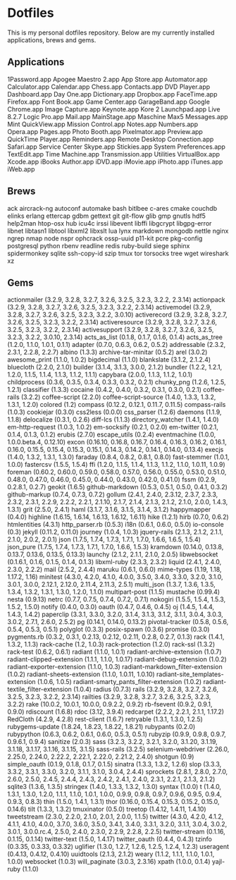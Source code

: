 # Dotfiles

This is my personal dotfiles repository. Below are my currently installed applications, brews and gems.

## Applications
1Password.app
Apogee Maestro 2.app
App Store.app
Automator.app
Calculator.app
Calendar.app
Chess.app
Contacts.app
DVD Player.app
Dashboard.app
Day One.app
Dictionary.app
Dropbox.app
FaceTime.app
Firefox.app
Font Book.app
Game Center.app
GarageBand.app
Google Chrome.app
Image Capture.app
Keynote.app
Kore 2
Launchpad.app
Live 8.2.7
Logic Pro.app
Mail.app
MainStage.app
Maschine
Max5
Messages.app
Mint QuickView.app
Mission Control.app
Notes.app
Numbers.app
Opera.app
Pages.app
Photo Booth.app
Pixelmator.app
Preview.app
QuickTime Player.app
Reminders.app
Remote Desktop Connection.app
Safari.app
Service Center
Skype.app
Stickies.app
System Preferences.app
TextEdit.app
Time Machine.app
Transmission.app
Utilities
VirtualBox.app
Xcode.app
iBooks Author.app
iDVD.app
iMovie.app
iPhoto.app
iTunes.app
iWeb.app

## Brews
ack
aircrack-ng
autoconf
automake
bash
bitlbee
c-ares
cmake
couchdb
elinks
erlang
ettercap
gdbm
gettext
git
git-flow
glib
gmp
gnutls
hdf5
help2man
htop-osx
hub
icu4c
irssi
libevent
libffi
libgcrypt
libgpg-error
libnet
libtasn1
libtool
libxml2
libxslt
lua
lynx
markdown
mongodb
nettle
nginx
ngrep
nmap
node
nspr
ophcrack
ossp-uuid
p11-kit
pcre
pkg-config
postgresql
python
rbenv
readline
redis
ruby-build
siege
sphinx
spidermonkey
sqlite
ssh-copy-id
szip
tmux
tor
torsocks
tree
wget
wireshark
xz

## Gems
actionmailer (3.2.9, 3.2.8, 3.2.7, 3.2.6, 3.2.5, 3.2.3, 3.2.2, 2.3.14)
actionpack (3.2.9, 3.2.8, 3.2.7, 3.2.6, 3.2.5, 3.2.3, 3.2.2, 2.3.14)
activemodel (3.2.9, 3.2.8, 3.2.7, 3.2.6, 3.2.5, 3.2.3, 3.2.2, 3.0.10)
activerecord (3.2.9, 3.2.8, 3.2.7, 3.2.6, 3.2.5, 3.2.3, 3.2.2, 2.3.14)
activeresource (3.2.9, 3.2.8, 3.2.7, 3.2.6, 3.2.5, 3.2.3, 3.2.2, 2.3.14)
activesupport (3.2.9, 3.2.8, 3.2.7, 3.2.6, 3.2.5, 3.2.3, 3.2.2, 3.0.10, 2.3.14)
acts_as_list (0.1.8, 0.1.7, 0.1.6, 0.1.4)
acts_as_tree (1.2.0, 1.1.0, 1.0.1, 0.1.1)
adapter (0.7.0, 0.6.3, 0.6.2, 0.5.2)
addressable (2.3.2, 2.3.1, 2.2.8, 2.2.7)
albino (1.3.3)
archive-tar-minitar (0.5.2)
arel (3.0.2)
awesome_print (1.1.0, 1.0.2)
bigdecimal (1.1.0)
blankslate (3.1.2, 2.1.2.4)
bluecloth (2.2.0, 2.1.0)
builder (3.1.4, 3.1.3, 3.0.0, 2.1.2)
bundler (1.2.2, 1.2.1, 1.2.0, 1.1.5, 1.1.4, 1.1.3, 1.1.2, 1.1.1)
capybara (2.0.0, 1.1.3, 1.1.2, 1.0.1)
childprocess (0.3.6, 0.3.5, 0.3.4, 0.3.3, 0.3.2, 0.2.1)
chunky_png (1.2.6, 1.2.5, 1.2.1)
classifier (1.3.3)
cocaine (0.4.2, 0.4.0, 0.3.2, 0.3.1, 0.3.0, 0.2.1)
coffee-rails (3.2.2)
coffee-script (2.2.0)
coffee-script-source (1.4.0, 1.3.3, 1.3.2, 1.3.1, 1.2.0)
colored (1.2)
compass (0.12.2, 0.12.1, 0.11.7, 0.11.5)
compass-rails (1.0.3)
cookiejar (0.3.0)
css2less (0.0.0)
css_parser (1.2.6)
daemons (1.1.9, 1.1.8)
delocalize (0.3.1, 0.2.6)
diff-lcs (1.1.3)
directory_watcher (1.4.1, 1.4.0)
em-http-request (1.0.3, 1.0.2)
em-socksify (0.2.1, 0.2.0)
em-twitter (0.2.1, 0.1.4, 0.1.3, 0.1.2)
erubis (2.7.0)
escape_utils (0.2.4)
eventmachine (1.0.0, 1.0.0.beta.4, 0.12.10)
excon (0.16.10, 0.16.8, 0.16.7, 0.16.4, 0.16.3, 0.16.2, 0.16.1, 0.16.0, 0.15.5, 0.15.4, 0.15.3, 0.15.1, 0.14.3, 0.14.2, 0.14.1, 0.14.0, 0.13.4)
execjs (1.4.0, 1.3.2, 1.3.1, 1.3.0)
faraday (0.8.4, 0.8.2, 0.8.1, 0.8.0)
fast-stemmer (1.0.1, 1.0.0)
fastercsv (1.5.5, 1.5.4)
ffi (1.2.0, 1.1.5, 1.1.4, 1.1.3, 1.1.2, 1.1.0, 1.0.11, 1.0.9)
foreman (0.60.2, 0.60.0, 0.59.0, 0.58.0, 0.57.0, 0.56.0, 0.55.0, 0.53.0, 0.51.0, 0.48.0, 0.47.0, 0.46.0, 0.45.0, 0.44.0, 0.43.0, 0.42.0, 0.41.0)
fssm (0.2.9, 0.2.8.1, 0.2.7)
geokit (1.6.5)
github-markdown (0.5.3, 0.5.1, 0.5.0, 0.4.1, 0.3.2)
github-markup (0.7.4, 0.7.3, 0.7.2)
gollum (2.4.1, 2.4.0, 2.3.12, 2.3.7, 2.3.3, 2.3.2, 2.3.1, 2.2.9, 2.2.2, 2.2.1, 2.1.10, 2.1.7, 2.1.4, 2.1.3, 2.1.2, 2.1.0, 2.0.0, 1.4.3, 1.3.1)
grit (2.5.0, 2.4.1)
haml (3.1.7, 3.1.6, 3.1.5, 3.1.4, 3.1.2)
happymapper (0.4.0)
highline (1.6.15, 1.6.14, 1.6.13, 1.6.12, 1.6.11)
hike (1.2.1)
hirb (0.7.0, 0.6.2)
htmlentities (4.3.1)
http_parser.rb (0.5.3)
i18n (0.6.1, 0.6.0, 0.5.0)
io-console (0.3)
jekyll (0.11.2, 0.11.0)
journey (1.0.4, 1.0.3)
jquery-rails (2.1.3, 2.1.2, 2.1.1, 2.1.0, 2.0.2, 2.0.1)
json (1.7.5, 1.7.4, 1.7.3, 1.7.1, 1.7.0, 1.6.6, 1.6.5, 1.5.4)
json_pure (1.7.5, 1.7.4, 1.7.3, 1.7.1, 1.7.0, 1.6.6, 1.5.3)
kramdown (0.14.0, 0.13.8, 0.13.7, 0.13.6, 0.13.5, 0.13.3)
launchy (2.1.2, 2.1.1, 2.1.0, 2.0.5)
libwebsocket (0.1.6.1, 0.1.6, 0.1.5, 0.1.4, 0.1.3)
libxml-ruby (2.3.3, 2.3.2)
liquid (2.4.1, 2.4.0, 2.3.0, 2.2.2)
mail (2.5.2, 2.4.4)
maruku (0.6.1, 0.6.0)
mime-types (1.19, 1.18, 1.17.2, 1.16)
minitest (4.3.0, 4.2.0, 4.1.0, 4.0.0, 3.5.0, 3.4.0, 3.3.0, 3.2.0, 3.1.0, 3.0.1, 3.0.0, 2.12.1, 2.12.0, 2.11.4, 2.11.3, 2.5.1)
multi_json (1.3.7, 1.3.6, 1.3.5, 1.3.4, 1.3.2, 1.3.1, 1.3.0, 1.2.0, 1.1.0)
multipart-post (1.1.5)
mustache (0.99.4)
nesta (0.9.13)
netrc (0.7.7, 0.7.5, 0.7.4, 0.7.2, 0.7.1)
nokogiri (1.5.5, 1.5.4, 1.5.3, 1.5.2, 1.5.0)
notify (0.4.0, 0.3.0)
oauth (0.4.7, 0.4.6, 0.4.5)
oj (1.4.5, 1.4.4, 1.4.3, 1.4.2)
paperclip (3.3.1, 3.3.0, 3.2.0, 3.1.4, 3.1.3, 3.1.2, 3.1.1, 3.0.4, 3.0.3, 3.0.2, 2.7.1, 2.6.0, 2.5.2)
pg (0.14.1, 0.14.0, 0.13.2)
pivotal-tracker (0.5.8, 0.5.6, 0.5.4, 0.5.3, 0.5.1)
polyglot (0.3.3)
posix-spawn (0.3.6)
promise (0.3.0)
pygments.rb (0.3.2, 0.3.1, 0.2.13, 0.2.12, 0.2.11, 0.2.8, 0.2.7, 0.1.3)
rack (1.4.1, 1.3.2, 1.1.3)
rack-cache (1.2, 1.0.3)
rack-protection (1.2.0)
rack-ssl (1.3.2)
rack-test (0.6.2, 0.6.1)
radiant (1.1.0, 1.0.1)
radiant-archive-extension (1.0.7)
radiant-clipped-extension (1.1.1, 1.1.0, 1.0.17)
radiant-debug-extension (1.0.2)
radiant-exporter-extension (1.1.0, 1.0.3)
radiant-markdown_filter-extension (1.0.2)
radiant-sheets-extension (1.1.0, 1.0.11, 1.0.10)
radiant-site_templates-extension (1.0.6, 1.0.5)
radiant-smarty_pants_filter-extension (1.0.2)
radiant-textile_filter-extension (1.0.4)
radius (0.7.3)
rails (3.2.9, 3.2.8, 3.2.7, 3.2.6, 3.2.5, 3.2.3, 3.2.2, 2.3.14)
railties (3.2.9, 3.2.8, 3.2.7, 3.2.6, 3.2.5, 3.2.3, 3.2.2)
rake (10.0.2, 10.0.1, 10.0.0, 0.9.2.2, 0.9.2)
rb-fsevent (0.9.2, 0.9.1, 0.9.0)
rdiscount (1.6.8)
rdoc (3.12, 3.9.4)
redcarpet (2.2.2, 2.2.1, 2.1.1, 1.17.2)
RedCloth (4.2.9, 4.2.8)
rest-client (1.6.7)
retryable (1.3.1, 1.3.0, 1.2.5)
rubygems-update (1.8.24, 1.8.23, 1.8.22, 1.8.21)
rubypants (0.2.0)
rubypython (0.6.3, 0.6.2, 0.6.1, 0.6.0, 0.5.3, 0.5.1)
rubyzip (0.9.9, 0.9.8, 0.9.7, 0.9.6.1, 0.9.4)
sanitize (2.0.3)
sass (3.2.3, 3.2.2, 3.2.1, 3.2.0, 3.1.20, 3.1.19, 3.1.18, 3.1.17, 3.1.16, 3.1.15, 3.1.5)
sass-rails (3.2.5)
selenium-webdriver (2.26.0, 2.25.0, 2.24.0, 2.22.2, 2.22.1, 2.22.0, 2.21.2, 2.4.0)
shotgun (0.9)
simple_oauth (0.1.9, 0.1.8, 0.1.7, 0.1.5)
sinatra (1.3.3, 1.3.2, 1.2.6)
slop (3.3.3, 3.3.2, 3.3.1, 3.3.0, 3.2.0, 3.1.1, 3.1.0, 3.0.4, 2.4.4)
sprockets (2.8.1, 2.8.0, 2.7.0, 2.6.0, 2.5.0, 2.4.5, 2.4.4, 2.4.3, 2.4.2, 2.4.1, 2.4.0, 2.3.1, 2.2.1, 2.1.3, 2.1.2)
sqlite3 (1.3.6, 1.3.5)
stringex (1.4.0, 1.3.3, 1.3.2, 1.3.0)
syntax (1.0.0)
t (1.4.0, 1.3.1, 1.3.0, 1.2.0, 1.1.1, 1.1.0, 1.0.1, 1.0.0, 0.9.9, 0.9.8, 0.9.7, 0.9.6, 0.9.5, 0.9.4, 0.9.3, 0.8.3)
thin (1.5.0, 1.4.1, 1.3.1)
thor (0.16.0, 0.15.4, 0.15.3, 0.15.2, 0.15.0, 0.14.6)
tilt (1.3.3, 1.3.2)
tmuxinator (0.5.0)
treetop (1.4.12, 1.4.11, 1.4.10)
tweetstream (2.3.0, 2.2.0, 2.1.0, 2.0.1, 2.0.0, 1.1.5)
twitter (4.3.0, 4.2.0, 4.1.2, 4.1.1, 4.1.0, 4.0.0, 3.7.0, 3.6.0, 3.5.0, 3.4.1, 3.4.0, 3.3.1, 3.2.0, 3.1.1, 3.0.4, 3.0.2, 3.0.1, 3.0.0.rc.4, 2.5.0, 2.4.0, 2.3.0, 2.2.9, 2.2.8, 2.2.5)
twitter-stream (0.1.16, 0.1.15, 0.1.14)
twitter-text (1.5.0, 1.4.17)
twitter_oauth (0.4.4, 0.4.3)
tzinfo (0.3.35, 0.3.33, 0.3.32)
uglifier (1.3.0, 1.2.7, 1.2.6, 1.2.5, 1.2.4, 1.2.3)
useragent (0.4.13, 0.4.12, 0.4.10)
uuidtools (2.1.3, 2.1.2)
weary (1.1.2, 1.1.1, 1.1.0, 1.0.1, 1.0.0)
websocket (1.0.3)
will_paginate (3.0.3, 2.3.16)
xpath (1.0.0, 0.1.4)
yajl-ruby (1.1.0)
